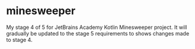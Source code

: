# minesweeper
My stage 4 of 5 for JetBrains Academy Kotlin Minesweeper project. It will gradually be updated to the stage 5 requirements to shows changes made to stage 4.
